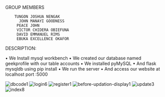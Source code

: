 GROUP MEMBERS

        TUNGON JOSHUA NENGAK 
          JOHN MANAYI GOODNESS
         PEACE JOHN
         VICTOR CHIDERA OBIEFUNA
         DAVID EMMANUEL RIMS
         EBUKA EXCELLENCE OKAFOR

DESCRIPTION:

•	We Install mysql workbench
•	We created our database named geekprofile with our table accounts
•	We installed  pyMySQL
•	And flask mysqldb using pip install
•	We run the server
•	And access our website at localhost port :5000

![dbcode1](https://github.com/user-attachments/assets/bd016e96-3a2c-4d28-ba11-58156d8ba19b)
![login6](https://github.com/user-attachments/assets/5880c88c-583a-4fa7-bba2-c0142712f811)
![register1](https://github.com/user-attachments/assets/c528bd1e-e058-4c54-8715-dcdf6a295628)
![before-updation-display1](https://github.com/user-attachments/assets/66c74eda-0511-47ea-984e-c9d6b0de2af1)
![update3](https://github.com/user-attachments/assets/b940d857-3ada-4695-9dd4-d2a37109575b)
![index8](https://github.com/user-attachments/assets/c4e17416-cd95-4e77-bbff-9e74067ce3c8)
